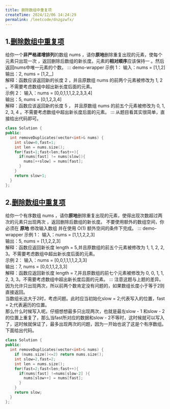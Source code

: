 ```yaml
---
title: 删除数组中重复项
createTime: 2024/12/06 14:24:29
permalink: /leetcode/dnzgzwfx/
---
```

## 1.[删除数组中重复项](https://leetcode.cn/problems/remove-duplicates-from-sorted-array/description/)
给你一个**非严格递增排列**的数组 nums ，请你**原地**删除重复出现的元素，使每个元素只出现一次 ，返回删除后数组的新长度。元素的**相对顺序**应该保持一 。然后返回nums中唯一元素的个数。
::: demo-wrapper 
示例 1：
输入：nums = [1,1,2]\
输出：2, nums = [1,2,_]\
解释：函数应该返回新的长度 2 ，并且原数组 nums 的前两个元素被修改为 1, 2 。不需要考虑数组中超出新长度后面的元素。\
示例 2：
输入：nums = [0,0,1,1,1,2,2,3,3,4]\
输出：5, nums = [0,1,2,3,4]\
解释：函数应该返回新的长度 5 ， 并且原数组 nums 的前五个元素被修改为 0, 1, 2, 3, 4 。不需要考虑数组中超出新长度后面的元素。
:::
从题目看其实很简单，直接给出代码即可。
``` c++
class Solution {
public:
  int removeDuplicates(vector<int>& nums) {
    int slow=0,fast=1;
    int len = nums.size();
    for(fast=1;fast<len;fast++){
      if(nums[fast] != nums[slow]){
        nums[++slow] = nums[fast];
      }
    }
    return slow+1;
  }
};
```
## 2.[删除数组中重复项](https://leetcode.cn/problems/remove-duplicates-from-sorted-array-ii/description/)
给你一个有序数组 nums ，请你**原地**删除重复出现的元素，使得出现次数超过两次的元素只出现两次 ，返回删除后数组的新长度。
不要使用额外的数组空间，你必须在 **原地** 修改输入数组 并在使用 O(1) 额外空间的条件下完成。
::: demo-wrapper 
示例 1：
输入：nums = [1,1,1,2,2,3] \
输出：5, nums = [1,1,2,2,3] \
解释：函数应返回新长度 length = 5,并且原数组的前五个元素被修改为 1, 1, 2, 2, 3。不需要考虑数组中超出新长度后面的元素。\
示例 2：
输入：nums = [0,0,1,1,1,1,2,3,3]\
输出：7, nums = [0,0,1,1,2,3,3]\
解释：函数应返回新长度 length = 7,并且原数组的前七个元素被修改为 0, 0, 1, 1, 2, 3, 3。不需要考虑数组中超出新长度后面的元素。
:::
注意这题与上题的差异。\
因为允许只出现两次，所以前两个数肯定没有问题的，如果数组长度小于等于2则直接返回。\
当数组长达大于2时，考虑问题。此时应当初始化slow = 2;代表写入的位置，fast = 2;代表遍历的位置。\
那么什么时候写入呢。仔细想想最多只出现两次，也就是最左slow - 1
和slow - 2 的位置上重复了，那么当fast所对应的数据和slow - 2不等时，这时候就可以写入了，这时候就保证了，最多出现两次的问题，因为一开始也说了这是个有序数组。
下面给出代码。
``` c++ {8}
class Solution {
public:
  int removeDuplicates(vector<int>& nums) {
    if (nums.size()<=2) return nums.size();
    int slow=2,fast=2;
    int len = nums.size();
    for(fast=2;fast<len;fast++){
      if(nums[fast] !=nums[slow-2] ){
        nums[slow++] = nums[fast];
      }
    }
    return slow;
  }
};
```